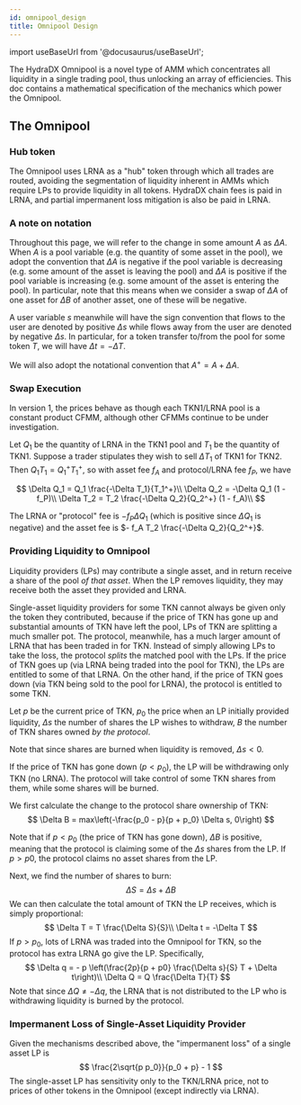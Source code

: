 ```yaml
---
id: omnipool_design
title: Omnipool Design
---
```


import useBaseUrl from '@docusaurus/useBaseUrl';

The HydraDX Omnipool is a novel type of AMM which concentrates all liquidity in a single trading pool, thus unlocking
an array of efficiencies. This doc contains a mathematical specification of the mechanics which power the Omnipool.

## The Omnipool

### Hub token

The Omnipool uses LRNA as a "hub" token through which all trades are routed, avoiding the segmentation of liquidity
inherent in AMMs which require LPs to provide liquidity in all tokens. HydraDX chain fees is paid in LRNA, and partial impermanent
loss mitigation is also be paid in LRNA.

### A note on notation

Throughout this page, we will refer to the change in some amount $A$ as $\Delta A$. When $A$ is a pool variable
(e.g. the quantity of some asset in the pool), we adopt the convention that $\Delta A$ is negative if the pool
variable is decreasing (e.g. some amount of the asset is leaving the pool) and $\Delta A$ is positive if the pool
variable is increasing (e.g. some amount of the asset is entering the pool). In particular, note that this means
when we consider a swap of $\Delta A$ of one asset for $\Delta B$ of another asset, one of these will be negative.

A user variable $s$ meanwhile will have the sign convention that flows to the user are denoted by positive $\Delta s$
while flows away from the user are denoted by negative $\Delta s$. In particular, for a token transfer to/from the pool
for some token $T$, we will have $\Delta t = -\Delta T$.

We will also adopt the notational convention that $A^+ = A + \Delta A$.

### Swap Execution

In version 1, the prices behave as though each TKN1/LRNA pool
is a constant product CFMM, although other CFMMs continue to be under investigation.

Let $Q_1$ be the quantity of LRNA in the TKN1 pool and $T_1$ be the quantity of TKN1.
Suppose a trader stipulates they wish to sell $\Delta T_1$ of TKN1 for TKN2. Then $Q_1 T_1 = Q_1^+ T_1^+$, so
with asset fee $f_A$ and protocol/LRNA fee $f_P$, we have

$$
\Delta Q_1 = Q_1 \frac{-\Delta T_1}{T_1^+}\\
\Delta Q_2 = -\Delta Q_1 (1 - f_P)\\
\Delta T_2 = T_2 \frac{-\Delta Q_2}{Q_2^+} (1 - f_A)\\
$$

The LRNA or "protocol" fee is $- f_P \Delta Q_1$ (which is positive since $\Delta Q_1$ is negative)
and the asset fee is $- f_A T_2 \frac{-\Delta Q_2}{Q_2^+}$.

### Providing Liquidity to Omnipool
Liquidity providers (LPs) may contribute a single asset, and in return receive a share of the pool *of that asset*. When
the LP removes liquidity, they may receive both the asset they provided and LRNA.

Single-asset liquidity providers for some TKN cannot always be given only the token they contributed, because if the
price of TKN has gone up and substantial amounts of TKN have left the pool, LPs of TKN are splitting a much smaller pot.
The protocol, meanwhile, has a much larger amount of LRNA that has been traded in for TKN. Instead of simply allowing
LPs to take the loss, the protocol *splits* the matched pool with the LPs. If the price of TKN goes up (via LRNA
being traded into the pool for TKN), the LPs are entitled to some of that LRNA. On the other hand, if the price of TKN
goes down (via TKN being sold to the pool for LRNA), the protocol is entitled to some TKN.

Let $p$ be the current price of TKN, $p_0$ the price when an LP initially provided liquidity, $\Delta s$ the number of shares
the LP wishes to withdraw, $B$ the number of TKN shares owned *by the protocol*.

Note that since shares are burned when liquidity is removed, $\Delta s < 0$.

If the price of TKN has gone down ($p < p_0$), the LP will be withdrawing only TKN (no LRNA). The protocol will take
control of some TKN shares from them, while some shares will be burned.

We first calculate the change to the protocol share ownership of TKN:
$$
\Delta B = max\left(-\frac{p_0 - p}{p + p_0} \Delta s, 0\right)
$$

Note that if $p < p_0$ (the price of TKN has gone down), $\Delta B$ is positive, meaning that the protocol is claiming
some of the $\Delta s$ shares from the LP. If $p > p0$, the protocol claims no asset shares from the LP.

Next, we find the number of shares to burn:
$$
\Delta S = \Delta s + \Delta B
$$
We can then calculate the total amount of TKN the LP receives, which is simply proportional:
$$
\Delta T = T \frac{\Delta S}{S}\\
\Delta t = -\Delta T
$$
If $p > p_0$, lots of LRNA was traded into
the Omnipool for TKN, so the protocol has extra LRNA go give the LP. Specifically,
$$
\Delta q = - p \left(\frac{2p}{p + p0} \frac{\Delta s}{S} T + \Delta t\right)\\
\Delta Q = Q \frac{\Delta T}{T}
$$
Note that since $\Delta Q \neq -\Delta q$, the LRNA that is not distributed to the LP who is withdrawing liquidity
is burned by the protocol.

### Impermanent Loss of Single-Asset Liquidity Provider
Given the mechanisms described above, the "impermanent loss" of a single asset LP is
$$
\frac{2\sqrt{p p_0}}{p_0 + p} - 1
$$
The single-asset LP has sensitivity only to the TKN/LRNA price, not to prices of other tokens in the Omnipool (except
indirectly via LRNA).
